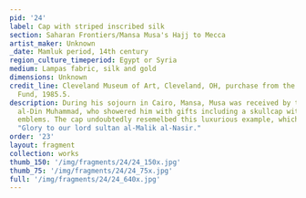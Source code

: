 ```yaml
---
pid: '24'
label: Cap with striped inscribed silk
section: Saharan Frontiers/Mansa Musa's Hajj to Mecca
artist_maker: Unknown
_date: Mamluk period, 14th century
region_culture_timeperiod: Egypt or Syria
medium: Lampas fabric, silk and gold
dimensions: Unknown
credit_line: Cleveland Museum of Art, Cleveland, OH, purchase from the J. H. Wade
  Fund, 1985.5.
description: During his sojourn in Cairo, Mansa, Musa was received by the sultan al-Nasir
  al-Din Muhammad, who showered him with gifts including a skullcap with caliphal
  emblems. The cap undoubtedly resemelbed this luxurious example, which is inscribed
  "Glory to our lord sultan al-Malik al-Nasir."
order: '23'
layout: fragment
collection: works
thumb_150: '/img/fragments/24/24_150x.jpg'
thumb_75: '/img/fragments/24/24_75x.jpg'
full: '/img/fragments/24/24_640x.jpg'
---
```

